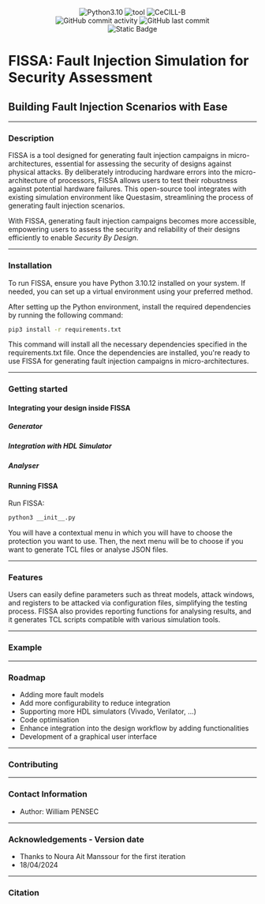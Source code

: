 <p align="center">
    <img src="https://img.shields.io/badge/language-Python3-%23f34b7d.svg?style=for-the-badge&logo=python" alt="Python3.10">
    <img src="https://img.shields.io/badge/tool-Fault_Injection_Attacks-red?style=for-the-badge&logo=framework" alt="tool">
    <img src="https://img.shields.io/badge/License-CeCILL--B-0078d7.svg?style=for-the-badge" alt="CeCILL-B">
    <br/>
    <img alt="GitHub commit activity" src="https://img.shields.io/github/commit-activity/t/WilliamPsc/FISSA?style=for-the-badge&logo=Github">
    <img alt="GitHub last commit" src="https://img.shields.io/github/last-commit/WilliamPsc/FISSA?display_timestamp=author&style=for-the-badge&logo=Github">
    <br/>
    <img alt="Static Badge" src="https://img.shields.io/badge/version-V1.0-blue?style=for-the-badge&logo=Github">
</p>

# FISSA: Fault Injection Simulation for Security Assessment
## Building Fault Injection Scenarios with Ease
---
### Description
FISSA is a tool designed for generating fault injection campaigns in micro-architectures, essential for assessing the security of designs against physical attacks. By deliberately introducing hardware errors into the micro-architecture of processors, FISSA allows users to test their robustness against potential hardware failures.
This open-source tool integrates with existing simulation environment like Questasim, streamlining the process of generating fault injection scenarios.

With FISSA, generating fault injection campaigns becomes more accessible, empowering users to assess the security and reliability of their designs efficiently to enable *Security By Design*.

---
### Installation
To run FISSA, ensure you have Python 3.10.12 installed on your system. If needed, you can set up a virtual environment using your preferred method.

After setting up the Python environment, install the required dependencies by running the following command:

```bash
pip3 install -r requirements.txt    
```
This command will install all the necessary dependencies specified in the requirements.txt file.
Once the dependencies are installed, you're ready to use FISSA for generating fault injection campaigns in micro-architectures.

---
### Getting started
#### Integrating your design inside FISSA

##### Generator

##### Integration with HDL Simulator

##### Analyser

#### Running FISSA
Run FISSA:
```bash
python3 __init__.py
```

You will have a contextual menu in which you will have to choose the protection you want to use. Then, the next menu will be to choose if you want to generate TCL files or analyse JSON files.

---
### Features
Users can easily define parameters such as threat models, attack windows, and registers to be attacked via configuration files, simplifying the testing process. FISSA also provides reporting functions for analysing results, and it generates TCL scripts compatible with various simulation tools.

---
### Example

---
### Roadmap

- Adding more fault models
- Add more configurability to reduce integration
- Supporting more HDL simulators (Vivado, Verilator, ...)
- Code optimisation
- Enhance integration into the design workflow by adding functionalities
- Development of a graphical user interface

---
### Contributing

---
### Contact Information
- Author: William PENSEC 

---
### Acknowledgements - Version date
- Thanks to Noura Ait Manssour for the first iteration
- 18/04/2024

---
### Citation

```

```